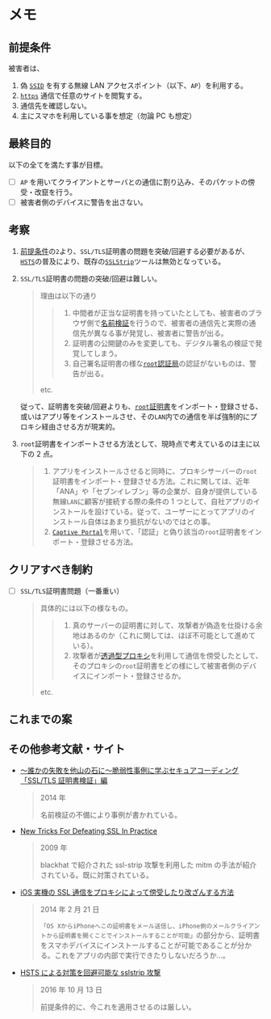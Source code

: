 # メモ

## 前提条件

被害者は、

1. 偽 [`SSID`](https://e-words.jp/w/SSID.html) を有する無線 LAN アクセスポイント（以下、`AP`）を利用する。
2. [`https`](https://developer.mozilla.org/ja/docs/Glossary/https) 通信で任意のサイトを閲覧する。
3. 通信先を確認しない。
4. 主にスマホを利用している事を想定（勿論 PC も想定）

## 最終目的

以下の全てを満たす事が目標。

- [ ] `AP` を用いてクライアントとサーバとの通信に割り込み、そのパケットの傍受・改竄を行う。
- [ ] 被害者側のデバイスに警告を出さない。

## 考察

1. [前提条件](https://github.com/KeiTaylor0606/https-mitm/blob/main/memo.md#%E5%89%8D%E6%8F%90%E6%9D%A1%E4%BB%B6)の`2`より、`SSL/TLS`証明書の問題を突破/回避する必要があるが、[`HSTS`](https://developer.mozilla.org/ja/docs/Web/HTTP/Headers/Strict-Transport-Security)の普及により、既存の[`SSLStrip`](https://www.venafi.com/blog/what-are-ssl-stripping-attacks)ツールは無効となっている。
2. `SSL/TLS`証明書の問題の突破/回避は難しい。

   > 理由は以下の通り
   >
   > > 1. 中間者が正当な証明書を持っていたとしても、被害者のブラウザ側で[名前検証](https://tex2e.github.io/rfc-translater/html/rfc2818.html)を行うので、被害者の通信先と実際の通信先が異なる事が発覚し、被害者に警告が出る。
   > > 2. 証明書の公開鍵のみを変更しても、デジタル署名の検証で発覚してしまう。
   > > 3. 自己署名証明書の様な[`root`認証局](https://e-words.jp/w/%E3%83%AB%E3%83%BC%E3%83%88CA.html)の認証がないものは、警告が出る。
   >
   > etc.

   従って、証明書を突破/回避よりも、[`root`証明書](https://support.dnsimple.com/articles/what-is-ssl-root-certificate/)をインポート・登録させる、或いはアプリ等をインストールさせ、その`LAN`内での通信を半ば強制的にプロキシ経由させる方が現実的。

3. `root`証明書をインポートさせる方法として、現時点で考えているのは主に以下の 2 点。
   > 1. アプリをインストールさせると同時に、プロキシサーバーの`root`証明書をインポート・登録させる方法。これに関しては、近年「ANA」や「セブンイレブン」等の企業が、自身が提供している無線`LAN`に顧客が接続する際の条件の 1 つとして、自社アプリのインストールを設けている。従って、ユーザーにとってアプリのインストール自体はあまり抵抗がないのではとの事。
   > 2. [`Captive Portal`](https://developer.mozilla.org/en-US/docs/Mozilla/Add-ons/WebExtensions/API/captivePortal)を用いて、「認証」と偽り該当の`root`証明書をインポート・登録させる方法。

## クリアすべき制約

- [ ] `SSL/TLS`証明書問題（一番重い）
  > 具体的には以下の様なもの。
  >
  > > 1.  真のサーバーの証明書に対して、攻撃者が偽造を仕掛ける余地はあるのか（これに関しては、ほぼ不可能として進めている）。
  > > 2.  攻撃者が[透過型プロキシ](https://milestone-of-se.nesuke.com/sv-advanced/server-software/transparent-proxy/)を利用して通信を傍受したとして、そのプロキシの`root`証明書をどの様にして被害者側のデバイスにインポート・登録させるか。
  >
  > etc.

## これまでの案

## その他参考文献・サイト

- [～誰かの失敗を他山の石に～脆弱性事例に学ぶセキュアコーディング「SSL/TLS 証明書検証」編](https://www.jpcert.or.jp/present/2014/20141108SSLTLS-vul.pdf)
  > 2014 年
  >
  > 名前検証の不備により事例が書かれている。
- [New Tricks For Defeating SSL In Practice](https://blackhat.com/presentations/bh-europe-09/Marlinspike/blackhat-europe-2009-marlinspike-sslstrip-slides.pdf)
  > 2009 年
  >
  > blackhat で紹介された ssl-strip 攻撃を利用した mitm の手法が紹介されている。既に対策されている。
- [iOS 実機の SSL 通信をプロキシによって傍受したり改ざんする方法](https://qiita.com/yimajo/items/c67cb711851f747c35e5)
  > 2014 年 2 月 21 日
  >
  > `「OS XからiPhoneへこの証明書をメール送信し、iPhone側のメールクライアントから証明書を開くことでインストールすることが可能」`の部分から、証明書をスマホデバイスにインストールすることが可能であることが分かる。これをアプリの内部で実行できたりしないだろうか...。
- [HSTS による対策を回避可能な sslstrip 攻撃](https://www.sci.kanagawa-u.ac.jp/info/matsuo/pub/pdf/IPSJCSS2016107.pdf)
  > 2016 年 10 月 13 日
  >
  > 前提条件的に、今これを適用させるのは厳しい。
